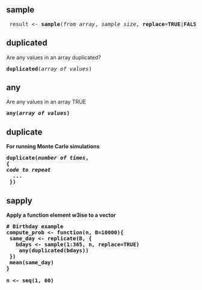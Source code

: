 <h2>sample</h2>
<pre>
 result <- <b>sample</b>(<em>from array</em>, <em>sample size</em>, <b>replace</b>=<b>TRUE</b>|<b>FALSE</b>)
</pre>

<h2>duplicated</h2>
Are any values in an array duplicated?
<pre>
<b>duplicated</b>(<em>array of values</em>)
</pre>

<h2>any</h2>
Are any values in an array TRUE
<pre>
<b>any(<em>array of values</em>)
</pre>

<h2>duplicate</h2>
For running Monte Carlo simulations
<pre>
<b>duplicate</b>(<em>number of times</em>, 
<b>{</b>
<em>code to repeat</em>
  ...
 <b>}</b>)
</pre>


<h2>sapply</h2>
Apply a function element w3ise to a vector

<pre>
# Birthday example
compute_prob <- function(n, B=10000){
 same_day <- replicate(B, {
   bdays <- sample(1:365, n, replace=TRUE)
    any(duplicated(bdays))
 })
 mean(same_day)
}

n <- seq(1, 60)

<pre>
